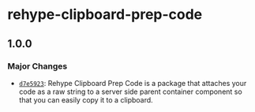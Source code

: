 # rehype-clipboard-prep-code

## 1.0.0

### Major Changes

*   [`d7e5923`](https://github.com/benjamin-chavez/rehype-code-copy/commit/d7e5923):
Rehype Clipboard Prep Code is a package that attaches your code as a raw string to a server side parent container component so that you can easily copy it to a clipboard.
